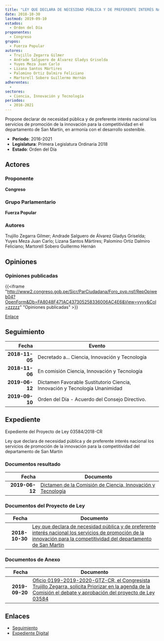 ```yaml
---
title: "LEY QUE DECLARA DE NECESIDAD PÚBLICA Y DE PREFERENTE INTERÉS NACIONAL LOS SERVICIOS DE PROMOCIÓN DE LA INNOVACIÓN PARA LA COMPETITIVIDAD DEL DEPARTAMENTO DE SAN MARTÍN"
date: 2018-10-30
lastmod: 2019-09-10
estados: 
  - Orden del Día
proponentes: 
  - Congreso
grupos: 
  - Fuerza Popular
autores: 
  - Trujillo Zegarra Gilmer
  - Andrade Salguero de Álvarez Gladys Griselda
  - Yuyes Meza Juan Carlo
  - Lizana Santos Mártires
  - Palomino Ortiz Dalmiro Feliciano
  - Martorell Sobero Guillermo Hernán
adherentes: 
  - 
sectores: 
  - Ciencia, Innovación y Tecnología
periodos: 
  - 2016-2021
---
```


Propone declarar de necesidad pública y de preferente interés nacional los servicios de promoción de la innovación para la competitividad en el departamento de San Martín, en armonía con el desarrollo sostenible.

- **Periodo**: 2016-2021
- **Legislatura**: Primera Legislatura Ordinaria 2018
- **Estado**: Orden del Día

## Actores

### Proponente

**Congreso**

### Grupo Parlamentario

**Fuerza Popular**

### Autores

Trujillo Zegarra Gilmer; Andrade Salguero de Álvarez Gladys Griselda; Yuyes Meza Juan Carlo; Lizana Santos Mártires; Palomino Ortiz Dalmiro Feliciano; Martorell Sobero Guillermo Hernán


## Opiniones

### Opiniones publicadas

{{<iframe "http://www2.congreso.gob.pe/Sicr/ParCiudadana/Foro_pvp.nsf/RepOpiweb04?OpenForm&Db=FA8048F471AC437305258336006AC4E6&View=yyyy&Col=zzzzz" "Opiniones publicadas" >}}

[Enlace](http://www2.congreso.gob.pe/Sicr/ParCiudadana/Foro_pvp.nsf/RepOpiweb04?OpenForm&Db=FA8048F471AC437305258336006AC4E6&View=yyyy&Col=zzzzz)

## Seguimiento

| Fecha | Evento |
|------:|--------|
| **2018-11-05** | Decretado a... Ciencia, Innovación y Tecnología|
| **2018-11-06** | En comisión Ciencia, Innovación y Tecnología|
| **2019-06-12** | Dictamen Favorable Sustitutorio Ciencia, Innovación y Tecnología Unanimidad|
| **2019-09-10** | Orden del Día - Acuerdo del Consejo Directivo.|


## Expediente

Expediente del Proyecto de Ley 03584/2018-CR

Ley que declara de necesidad pública y de preferente interés nacional los servicios de promoción de la innovación para la competitividad del departamento de San Martín


### Documentos resultado

| Fecha | Documento |
|------:|--------|
| **2019-06-12** | [Dictamen de la Comisión de Ciencia, Innovación y Tecnología](http://www.leyes.congreso.gob.pe/Documentos/2016_2021/Dictamenes/Proyectos_de_Ley/03584DC02MAY20190612.pdf) |

### Documentos del Proyecto de Ley

| Fecha | Documento |
|------:|--------|
| **2018-10-30** | [Ley que declara de necesidad pública y de preferente interés nacional los servicios de promoción de la innovación para la competitividad del departamento de San Martín](http://www.leyes.congreso.gob.pe/Documentos/2016_2021/Proyectos_de_Ley_y_de_Resoluciones_Legislativas/PL0358420181030.pdf) |

### Documentos de Anexo

| Fecha | Documento |
|------:|--------|
| **2019-09-20** | [Oficio 0199-2019-2020-GTZ-CR, el Congresista Trujillo Zegarra, solicita Priorizar en la agenda de la Comisión el debate y aprobación del proyecto de Ley 03584](http://www.leyes.congreso.gob.pe/Documentos/2016_2021/Oficios/Congresistas/OFICIO-0199-2019-2020-GTZ-CR.pdf) |

## Enlaces 

- [Seguimiento](http://www2.congreso.gob.pehttp://www2.congreso.gob.pe/Sicr/TraDocEstProc/CLProLey2016.nsf/f7fff46988ca05b1052578e100829cc7/e8f819f4ebdf8a560525833600660bbb?OpenDocument)
- [Expediente Digital](http://www2.congreso.gob.pehttp://www2.congreso.gob.pe/Sicr/TraDocEstProc/CLProLey2016.nsf/f7fff46988ca05b1052578e100829cc7/e8f819f4ebdf8a560525833600660bbb?OpenDocument&Click=05257FB7005EB655.eb71d0cf91d8294e05256cdf006b5706/$Body/0.1C6C)
